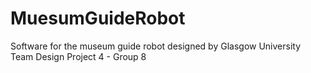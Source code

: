 # MuesumGuideRobot

Software for the museum guide robot designed by Glasgow University Team Design Project 4 - Group 8
